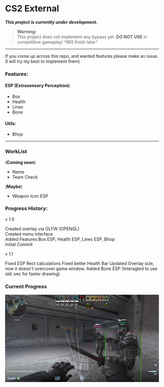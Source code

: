 # CS2 External

**_This project is currently under development._**

> **Warning:**  
This project does not implement any bypass yet. **DO NOT USE** in competitive gameplay!
^Will finish later^
---

If you come up across this repo, and wanted features please make an issue. (I will try my best to implement them)

### Features:

#### ESP (Extrasensory Perception):
- Box
- Health
- Lines
- Bone

#### Utils:
- Bhop

---
### WorkList
 (**Coming soon**)
- Name
- Team Check

(**Maybe**)
- Weapon Icon ESP

### Progress History:
v 1.0 </br>

Created overlay via GLFW (OPENGL) </br>
Created menu interface </br>
Added Features Box ESP, Health ESP, Lines ESP, Bhop </br>
Iniital Commit </br>

v 1.1 </br>

Fixed ESP Rect calculations
Fixed better Health Bar
Updated Overlay size, now it doesn't overcover game window.
Added Bone ESP (Interagted to use std::vec for faster drawing)

### Current Progress
![Current Progress](./imgs/image.png)
